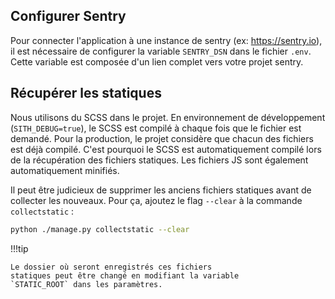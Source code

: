## Configurer Sentry

Pour connecter l'application à une instance de sentry (ex: https://sentry.io),
il est nécessaire de configurer la variable `SENTRY_DSN`
dans le fichier `.env`.
Cette variable est composée d'un lien complet vers votre projet sentry.

## Récupérer les statiques

Nous utilisons du SCSS dans le projet.
En environnement de développement (`SITH_DEBUG=true`),
le SCSS est compilé à chaque fois que le fichier est demandé.
Pour la production, le projet considère 
que chacun des fichiers est déjà compilé.
C'est pourquoi le SCSS est automatiquement compilé lors 
de la récupération des fichiers statiques.
Les fichiers JS sont également automatiquement minifiés.

Il peut être judicieux de supprimer les anciens fichiers
statiques avant de collecter les nouveaux.
Pour ça, ajoutez le flag `--clear` à la commande `collectstatic` :

```bash
python ./manage.py collectstatic --clear
```

!!!tip

	Le dossier où seront enregistrés ces fichiers
    statiques peut être changé en modifiant la variable
    `STATIC_ROOT` dans les paramètres.
